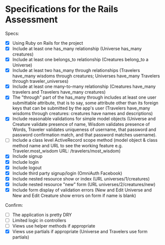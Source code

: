 # Specifications for the Rails Assessment

Specs:
- [x] Using Ruby on Rails for the project
- [x] Include at least one has_many relationship (Universe has_many creatures)
- [x] Include at least one belongs_to relationship (Creatures belong_to a Universe)
- [x] Include at least two has_many through relationships (Travelers have_many wisdoms through creatures; Universes have_many Travelers through traveler_universes)
- [x] Include at least one many-to-many relationship (Creatures have_many travelers and Travelers have_many creatures)
- [x] The "through" part of the has_many through includes at least one user submittable attribute, that is to say, some attribute other than its foreign keys that can be submitted by the app's user (Travelers have_many wisdoms through creatures: creatures have names and descriptions)
- [x] Include reasonable validations for simple model objects (Universe and Creature validate presence of name, Wisdom validates presence of Words, Traveler validates uniqueness of username, that password and password confirmation match, and that password matches username). 
- [ ] Include a class level ActiveRecord scope method (model object & class method name and URL to see the working feature e.g. Traveler.most_wisdom URL: /travelers/most_wisdom)
- [x] Include signup 
- [x] Include login 
- [x] Include logout
- [x] Include third party signup/login (OmniAuth Facebook)
- [x] Include nested resource show or index (URL universes/1/creatures)
- [x] Include nested resource "new" form (URL universes/2/creatures/new)
- [x] Include form display of validation errors (New and Edit Universe and New and Edit Creature show errors on form if name is blank)

Confirm:
- [ ] The application is pretty DRY
- [ ] Limited logic in controllers
- [ ] Views use helper methods if appropriate
- [X] Views use partials if appropriate (Universe and Travelers use form partials)